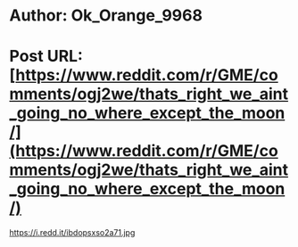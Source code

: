 # Author: Ok_Orange_9968
# Post URL: [https://www.reddit.com/r/GME/comments/ogj2we/thats_right_we_aint_going_no_where_except_the_moon/](https://www.reddit.com/r/GME/comments/ogj2we/thats_right_we_aint_going_no_where_except_the_moon/)


https://i.redd.it/ibdopsxso2a71.jpg